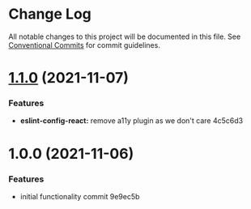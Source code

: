 # Change Log

All notable changes to this project will be documented in this file.
See [Conventional Commits](https://conventionalcommits.org) for commit guidelines.

# [1.1.0](/compare/@xor/eslint-config-react@1.0.0...@xor/eslint-config-react@1.1.0) (2021-11-07)


### Features

* **eslint-config-react:** remove a11y plugin as we don't care 4c5c6d3





# 1.0.0 (2021-11-06)


### Features

* initial functionality commit 9e9ec5b
